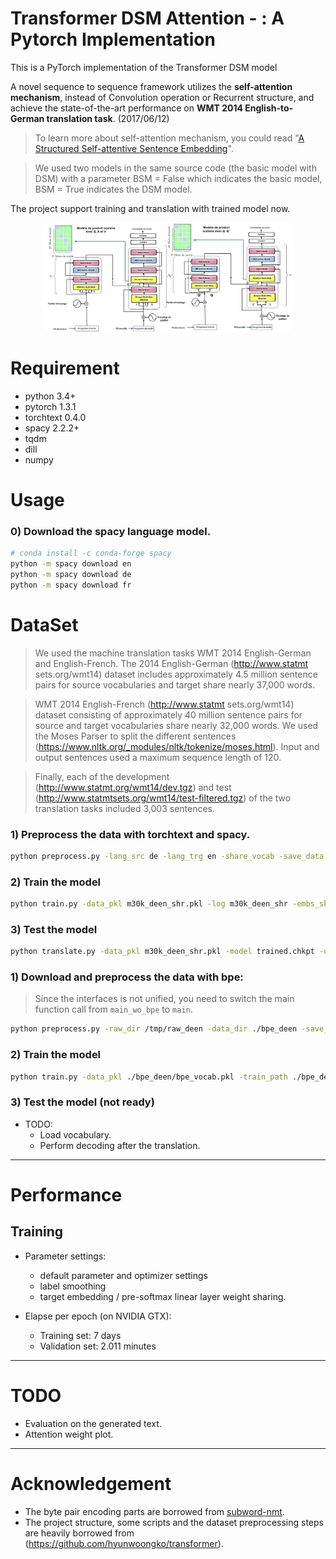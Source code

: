 #  Transformer DSM Attention - : A Pytorch Implementation

This is a PyTorch implementation of the Transformer DSM model


A novel sequence to sequence framework utilizes the **self-attention mechanism**, instead of Convolution operation or Recurrent structure, and achieve the state-of-the-art performance on **WMT 2014 English-to-German translation task**. (2017/06/12)

> To learn more about self-attention mechanism, you could read "[A Structured Self-attentive Sentence Embedding](https://arxiv.org/abs/1703.03130)".

> We used two models in the same source code (the basic model with DSM) with a parameter BSM = False which indicates the basic model, BSM = True indicates  the DSM model.

The project support training and translation with trained model now.
<p align="center">
<img src="https://github.com/belainine/TransformerDSM/blob/main/TransformerFR.jpg" width="400">

</p>

# Requirement
- python 3.4+
- pytorch 1.3.1
- torchtext 0.4.0
- spacy 2.2.2+
- tqdm
- dill
- numpy


# Usage

### 0) Download the spacy language model.
```bash
# conda install -c conda-forge spacy 
python -m spacy download en
python -m spacy download de
python -m spacy download fr
```
# DataSet 
>  We used the machine translation tasks WMT 2014 English-German and English-French.
The 2014 English-German (http://www.statmt sets.org/wmt14) dataset includes approximately 4.5 million sentence pairs for source vocabularies and target share nearly 37,000 words.

> WMT 2014 English-French (http://www.statmt sets.org/wmt14) dataset consisting of approximately 40 million sentence pairs for source and target vocabularies share nearly 32,000 words. We used the Moses Parser to split the different sentences (https://www.nltk.org/_modules/nltk/tokenize/moses.html). Input and output sentences used a maximum sequence length of 120.

> Finally, each of the development (http://www.statmt.org/wmt14/dev.tgz) and test (http://www.statmtsets.org/wmt14/test-filtered.tgz) of the two translation tasks included 3,003 sentences.
### 1) Preprocess the data with torchtext and spacy.
```bash
python preprocess.py -lang_src de -lang_trg en -share_vocab -save_data m30k_deen_shr.pkl
```

### 2) Train the model
```bash
python train.py -data_pkl m30k_deen_shr.pkl -log m30k_deen_shr -embs_share_weight -proj_share_weight -label_smoothing -save_model trained -b 256 -warmup 128000 -epoch 400
```

### 3) Test the model
```bash
python translate.py -data_pkl m30k_deen_shr.pkl -model trained.chkpt -output prediction.txt
```

### 1) Download and preprocess the data with bpe:

> Since the interfaces is not unified, you need to switch the main function call from `main_wo_bpe` to `main`.

```bash
python preprocess.py -raw_dir /tmp/raw_deen -data_dir ./bpe_deen -save_data bpe_vocab.pkl -codes codes.txt -prefix deen
```

### 2) Train the model
```bash
python train.py -data_pkl ./bpe_deen/bpe_vocab.pkl -train_path ./bpe_deen/deen-train -val_path ./bpe_deen/deen-val -log deen_bpe -embs_share_weight -proj_share_weight -label_smoothing -save_model trained -b 256 -warmup 128000 -epoch 400
```

### 3) Test the model (not ready)
- TODO:
	- Load vocabulary.
	- Perform decoding after the translation.
---
# Performance
## Training


- Parameter settings:
  - default parameter and optimizer settings
  - label smoothing 
  - target embedding / pre-softmax linear layer weight sharing. 

- Elapse per epoch (on NVIDIA GTX):
  - Training set: 7 days
  - Validation set: 2.011 minutes
  
---
# TODO
  - Evaluation on the generated text.
  - Attention weight plot.
---
# Acknowledgement
- The byte pair encoding parts are borrowed from [subword-nmt](https://github.com/rsennrich/subword-nmt/).
- The project structure, some scripts and the dataset preprocessing steps are heavily borrowed from (https://github.com/hyunwoongko/transformer).
